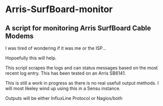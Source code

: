 # Arris-SurfBoard-monitor

## A script for monitoring Arris SurfBoard Cable Modems

I was tired of wondering if it was me or the ISP...

Hopoefully this will help. 



This script scrapes the logs and can status messages based on the most recent log entry.  This has been tested on an Arris SB6141.



This is still a work in progress as there is no real usefull output methods.  I will most likeley wind up using this in a Sensu instance. 

Outputs will be either InfluxLine Protocol or Nagios/both


